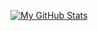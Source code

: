 [![My GitHub Stats](https://github-readme-stats.vercel.app/api/?username=0x7377696e657932&count_private=true&theme=tokyonight&showicons=true)]()
 
